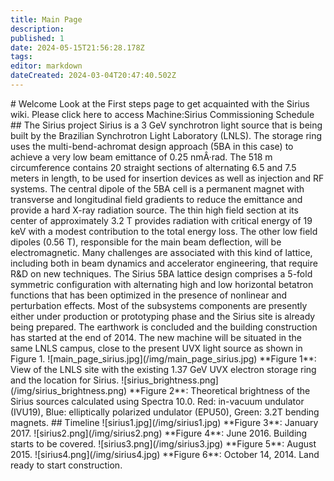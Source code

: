 ```yaml
---
title: Main Page
description: 
published: 1
date: 2024-05-15T21:56:28.178Z
tags: 
editor: markdown
dateCreated: 2024-03-04T20:47:40.502Z
---
```


\# Welcome Look at the First steps page to get acquainted with the Sirius wiki. Please click here to access Machine:Sirius Commissioning Schedule ## The Sirius project Sirius is a 3 GeV synchrotron light source that is being built by the Brazilian Synchrotron Light Laboratory (LNLS). The storage ring uses the multi-bend-achromat design approach (5BA in this case) to achieve a very low beam emittance of 0.25 nmÂ·rad. The 518 m circumference contains 20 straight sections of alternating 6.5 and 7.5 meters in length, to be used for insertion devices as well as injection and RF systems. The central dipole of the 5BA cell is a permanent magnet with transverse and longitudinal field gradients to reduce the emittance and provide a hard X-ray radiation source. The thin high field section at its center of approximately 3.2 T provides radiation with critical energy of 19 keV with a modest contribution to the total energy loss. The other low field dipoles (0.56 T), responsible for the main beam deflection, will be electromagnetic. Many challenges are associated with this kind of lattice, including both in beam dynamics and accelerator engineering, that require R&D on new techniques. The Sirius 5BA lattice design comprises a 5-fold symmetric configuration with alternating high and low horizontal betatron functions that has been optimized in the presence of nonlinear and perturbation effects. Most of the subsystems components are presently either under production or prototyping phase and the Sirius site is already being prepared. The earthwork is concluded and the building construction has started at the end of 2014. The new machine will be situated in the same LNLS campus, close to the present UVX light source as shown in Figure 1. !\[main\_page\_sirius.jpg\](/img/main\_page\_sirius.jpg) \*\*Figure 1\*\*: View of the LNLS site with the existing 1.37 GeV UVX electron storage ring and the location for Sirius. !\[sirius\_brightness.png\](/img/sirius\_brightness.png) \*\*Figure 2\*\*: Theoretical brightness of the Sirius sources calculated using Spectra 10.0. Red: in-vacuum undulator (IVU19), Blue: elliptically polarized undulator (EPU50), Green: 3.2T bending magnets. ## Timeline !\[sirius1.jpg\](/img/sirius1.jpg) \*\*Figure 3\*\*: January 2017. !\[sirius2.png\](/img/sirius2.png) \*\*Figure 4\*\*: June 2016. Building starts to be covered. !\[sirius3.png\](/img/sirius3.jpg) \*\*Figure 5\*\*: August 2015. !\[sirius4.png\](/img/sirius4.jpg) \*\*Figure 6\*\*: October 14, 2014. Land ready to start construction.